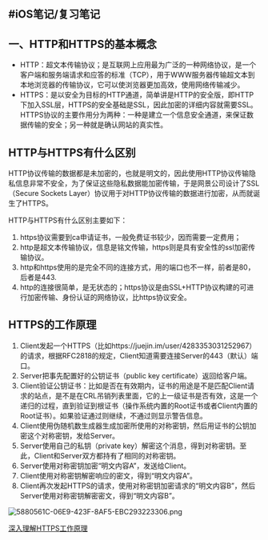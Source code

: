 #iOS笔记/复习笔记
---

## 一、HTTP和HTTPS的基本概念
* HTTP：超文本传输协议；是互联网上应用最为广泛的一种网络协议，是一个客户端和服务端请求和应答的标准（TCP），用于WWW服务器传输超文本到本地浏览器的传输协议，它可以使浏览器更加高效，使用网络传输减少。
* HTTPS：是以安全为目标的HTTP通道，简单讲是HTTP的安全版，即HTTP下加入SSL层，HTTPS的安全基础是SSL，因此加密的详细内容就需要SSL。
HTTPS协议的主要作用分为两种：一种是建立一个信息安全通道，来保证数据传输的安全；另一种就是确认网站的真实性。
## HTTP与HTTPS有什么区别
HTTP协议传输的数据都是未加密的，也就是明文的，因此使用HTTP协议传输隐私信息非常不安全，为了保证这些隐私数据能加密传输，于是网景公司设计了SSL（Secure Sockets Layer）协议用于对HTTP协议传输的数据进行加密，从而就诞生了HTTPS。

HTTP与HTTPS有什么区别主要如下：
1. https协议需要到ca申请证书，一般免费证书较少，因而需要一定费用；
2. http是超文本传输协议，信息是铭文传输，https则是具有安全性的ssl加密传输协议。
3. http和https使用的是完全不同的连接方式，用的端口也不一样，前者是80，后者是443.
4. http的连接很简单，是无状态的；https协议是由SSL+HTTP协议构建的可进行加密传输、身份认证的网络协议，比https协议安全。

## HTTPS的工作原理
1. Client发起一个HTTPS（比如https://juejin.im/user/4283353031252967）的请求，根据RFC2818的规定，Client知道需要连接Server的443（默认）端口。
2. Server把事先配置好的公钥证书（public key certificate）返回给客户端。
3. Client验证公钥证书：比如是否在有效期内，证书的用途是不是匹配Client请求的站点，是不是在CRL吊销列表里面，它的上一级证书是否有效，这是一个递归的过程，直到验证到根证书（操作系统内置的Root证书或者Client内置的Root证书）。如果验证通过则继续，不通过则显示警告信息。
4. Client使用伪随机数生成器生成加密所使用的对称密钥，然后用证书的公钥加密这个对称密钥，发给Server。
5. Server使用自己的私钥（private key）解密这个消息，得到对称密钥。至此，Client和Server双方都持有了相同的对称密钥。
6. Server使用对称密钥加密“明文内容A”，发送给Client。
7. Client使用对称密钥解密响应的密文，得到“明文内容A”。
8. Client再次发起HTTPS的请求，使用对称密钥加密请求的“明文内容B”，然后Server使用对称密钥解密密文，得到“明文内容B”。


![5880561C-06E9-423F-8AF5-EBC293223306.png](https://p3-juejin.byteimg.com/tos-cn-i-k3u1fbpfcp/ba9d0375ce3a4fac9e5c10c8d10f81d3~tplv-k3u1fbpfcp-watermark.image?)





[深入理解HTTPS工作原理](https://juejin.cn/post/6844903830916694030)